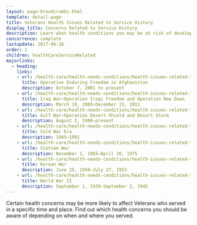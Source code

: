 ```yaml
---
layout: page-breadcrumbs.html
template: detail-page
title: Veterans Health Issues Related to Service History
display_title: Concerns Related to Service History
description: Learn what health conditions you may be at risk of developing depending on where and when you served on active duty.  
concurrence: complete
lastupdate: 2017-06-28
order: 1
children: healthCareServiceRelated
majorlinks: 
  - heading:
    links:
    - url: /health-care/health-needs-conditions/health-issues-related-to-service-era/operation-enduring-freedom/
      title: Operation Enduring Freedom in Afghanistan
      description: October 7, 2001 to present
    - url: /health-care/health-needs-conditions/health-issues-related-to-service-era/iraq-war/
      title: Iraq War—Operation Iraqi Freedom and Operation New Dawn
      description: March 19, 2003—December 15, 2011
    - url: /health-care/health-needs-conditions/health-issues-related-to-service-era/gulf-war/
      title: Gulf War—Operation Desert Shield and Desert Storm
      description: August 2, 1990—present
    - url: /health-care/health-needs-conditions/health-issues-related-to-service-era/cold-war/
      title: Cold War Era
      description: 1945—1991
    - url: /health-care/health-needs-conditions/health-issues-related-to-service-era/vietnam-war/
      title: Vietnam War
      description: November 1, 1965—April 30, 1975
    - url: /health-care/health-needs-conditions/health-issues-related-to-service-era/korean-war/
      title: Korean War
      description: June 25, 1950—July 27, 1953
    - url: /health-care/health-needs-conditions/health-issues-related-to-service-era/world-war-ii/
      title: World War II
      description: September 1, 1939—September 2, 1945
---
```


<div class="va-introtext">

Certain health concerns may be more likely to affect Veterans who served in a specific time and place. Find out which health concerns you should be aware of depending on when and where you served.

</div>


